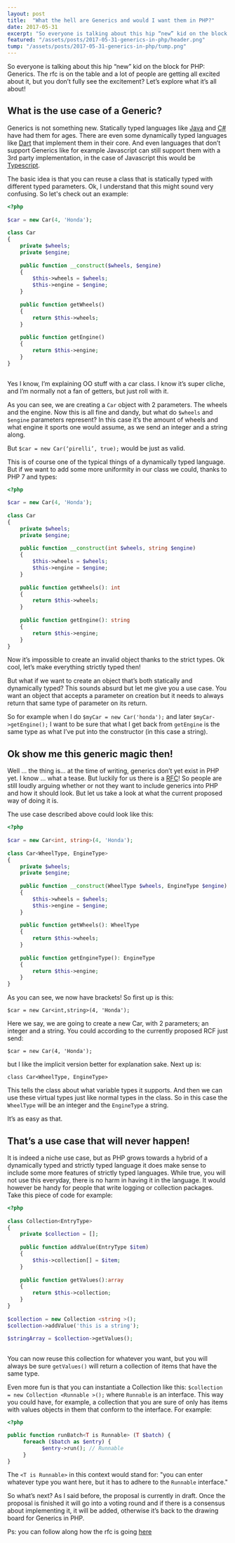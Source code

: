 ```yaml
---
layout: post
title:  "What the hell are Generics and would I want them in PHP?"
date: 2017-05-31
excerpt: "So everyone is talking about this hip “new” kid on the block for PHP: Generics. The rfc is on the table and a lot of people are getting all excited about it, but you don’t fully see the excitement? Let’s explore what it’s all about!"
featured: "/assets/posts/2017-05-31-generics-in-php/header.png"
tump: "/assets/posts/2017-05-31-generics-in-php/tump.png"
---
```


 
So everyone is talking about this hip “new” kid on the block for PHP: Generics. The rfc is on the table and a lot of people are getting all excited about it, but you don’t fully see the excitement? Let’s explore what it’s all about!

## What is the use case of a Generic?

Generics is not something new. Statically typed languages like [Java](https://docs.oracle.com/javase/tutorial/java/generics/types.html) and [C#](https://docs.microsoft.com/en-us/dotnet/csharp/programming-guide/generics/) have had them for ages. There are even some dynamically typed languages like [Dart](http://news.dartlang.org/2016/12/dart-121-generic-method-syntax.html) that implement them in their core. And even languages that don’t support Generics like for example Javascript can still support them with a 3rd party implementation, in the case of Javascript this would be [Typescript](https://www.typescriptlang.org/docs/handbook/generics.html).
 
The basic idea is that you can reuse a class that is statically typed with different typed parameters. Ok, I understand that this might sound very confusing. So let's check out an example:
 
```php
<?php
 
$car = new Car(4, 'Honda');
 
class Car
{
    private $wheels;
    private $engine;
 
    public function __construct($wheels, $engine)
    {
        $this->wheels = $wheels;
        $this->engine = $engine;
    }
    
    public function getWheels()
    {
        return $this->wheels;
    }
    
    public function getEngine()
    {
        return $this->engine;
    }
}
 
```
Yes I know, I’m explaining OO stuff with a car class. I know it’s super cliche, and I’m normally not a fan of getters, but just roll with it.
 
As you can see, we are creating a `Car` object with 2 parameters. The wheels and the engine.
Now this is all fine and dandy, but what do `$wheels` and `$engine` parameters represent? In this case it’s the amount of wheels and what engine it sports one would assume, as we send an integer and a string along.
 
But `$car = new Car(‘pirelli’, true);` would be just as valid.
 
This is of course one of the typical things of a dynamically typed language. But if we want to add some more uniformity in our class we could, thanks to PHP 7 and types:
 
```php
<?php
 
$car = new Car(4, 'Honda');
 
class Car
{
    private $wheels;
    private $engine;
 
    public function __construct(int $wheels, string $engine)
    {
        $this->wheels = $wheels;
        $this->engine = $engine;
    }
 
    public function getWheels(): int
    {
        return $this->wheels;
    }
 
    public function getEngine(): string
    {
        return $this->engine;
    }
}
```
 
Now it’s impossible to create an invalid object thanks to the strict types. Ok cool, let’s make everything strictly typed then!
 
But what if we want to create an object that’s both statically and dynamically typed? This sounds absurd but let me give you a use case. You want an object that accepts a parameter on creation but it needs to always return that same type of parameter on its return.
 
So for example when I do `$myCar = new Car('honda');` and later `$myCar->getEngine();` I want to be sure that what I get back from `getEngine` is the same type as what I’ve put into the constructor (in this case a string).
 
## Ok show me this generic magic then!
Well … the thing is… at the time of writing, generics don’t yet exist in PHP yet. I know ... what a tease. But luckily for us there is a [RFC](https://wiki.php.net/rfc/generics)! So people are still loudly arguing whether or not they want to include generics into PHP and how it should look. But let us take a look at what the current proposed way of doing it is.
 
The use case described above could look like this:
 
```php
<?php
 
$car = new Car<int, string>(4, 'Honda');
 
class Car<WheelType, EngineType>
{
    private $wheels;
    private $engine;
 
    public function __construct(WheelType $wheels, EngineType $engine)
    {
        $this->wheels = $wheels;
        $this->engine = $engine;
    }
 
    public function getWheels(): WheelType
    {
        return $this->wheels;
    }
 
    public function getEngineType(): EngineType
    {
        return $this->engine;
    }
}
```
As you can see, we now have brackets! So first up is this:
 
```$car = new Car<int,string>(4, 'Honda');```
 
Here we say, we are going to create a new Car, with 2 parameters; an integer and a string. You could according to the currently proposed RCF just send:
 
```$car = new Car(4, 'Honda');``` 
 
but I like the implicit version better for explanation sake. Next up is:
 
```class Car<WheelType, EngineType>```
 
This tells the class about what variable types it supports.
And then we can use these virtual types just like normal types in the class.
 So in this case the `WheelType` will be an integer and the `EngineType` a string.
 
It’s as easy as that.
 
## That’s a use case that will never happen!
It is indeed a niche use case, but as PHP grows towards a hybrid of a dynamically typed and strictly typed language it does make sense to include some more features of strictly typed languages. While true, you will not use this everyday, there is no harm in having it in the language. It would however be handy for people that write logging or collection packages. Take this piece of code for example:
 
```php
<?php
 
class Collection<EntryType>
{
    private $collection = [];
 
    public function addValue(EntryType $item)
    {
        $this->collection[] = $item;
    }
 
    public function getValues():array
    {
        return $this->collection;
    }
}
 
$collection = new Collection <string >();
$collection->addValue('this is a string');
 
$stringArray = $collection->getValues();
 
```
 
You can now reuse this collection for whatever you want, but you will always be sure `getValues()` will return a collection of items that have the same type.
 
Even more fun is that you can instantiate a Collection like this: `$collection = new Collection <Runnable >();` where `Runnable` is an interface. This way you could have, for example, a collection that you are sure of only has items with values objects in them that conform to the interface. For example:
 
```php
<?php

public function runBatch<T is Runnable> (T $batch) {
     foreach ($batch as $entry) {
           $entry->run(); // Runnable
     }
}
```
 
The `<T is Runnable>` in this context would stand for: "you can enter whatever type you want here, but it has to adhere to the `Runnable` interface."

So what’s next?
As I said before, the proposal is currently in draft. Once the proposal is finished it will go into a voting round and if there is a consensus about implementing it, it will be added, otherwise it’s back to the drawing board for Generics in PHP.
 
Ps: you can follow along how the rfc is going [here](https://why-cant-we-have-nice-things.mwl.be/requests/introduce-generics-into-php)
